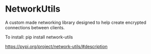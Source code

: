 # NetworkUtils
A custom made networking library designed to help create encrypted connections between clients.

To install: pip install network-utils

https://pypi.org/project/network-utils/#description
